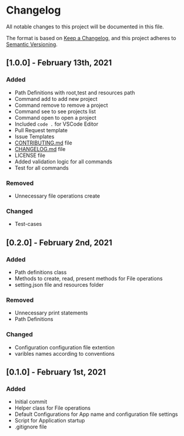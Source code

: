 # Changelog
All notable changes to this project will be documented in this file.

The format is based on [Keep a Changelog](https://keepachangelog.com/en/1.0.0/),
and this project adheres to [Semantic Versioning](https://semver.org/spec/v2.0.0.html).

## [1.0.0] - February 13th, 2021

### Added
- Path Definitions with root,test and resources path
- Command add to add new project
- Command remove to remove a project
- Command see to see projects list
- Command open to open a project
- Included `code .` for VSCode Editor
- Pull Request template
- Issue Templates
- [CONTRIBUTING.md](https://github.com/shan7030/code-opener-cli/blob/master/CONTRIBUTING.md) file
- [CHANGELOG.md](https://github.com/shan7030/code-opener-cli/blob/master/CHANGELOG.md) file
- LICENSE file
- Added validation logic for all commands
- Test for all commands

### Removed
- Unnecessary file operations create

### Changed
- Test-cases

## [0.2.0] - February 2nd, 2021

### Added
- Path definitions class
- Methods to create, read, present methods for File operations
- setting.json file and resources folder

### Removed
- Unnecessary print statements
- Path Definitions

### Changed
- Configuration configuration file extention
- varibles names according to conventions

## [0.1.0] - February 1st, 2021

### Added 
- Initial commit
- Helper class for File operations
- Default Configurations for App name and configuration file settings
- Script for Application startup
- .gitignore file
